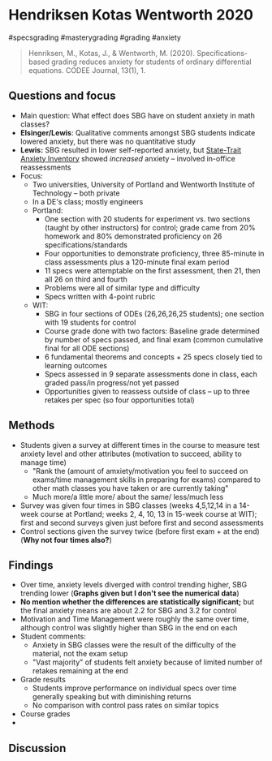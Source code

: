 # Hendriksen Kotas Wentworth 2020

#specsgrading #masterygrading #grading #anxiety 

>Henriksen, M., Kotas, J., & Wentworth, M. (2020). Specifications-based grading reduces anxiety for students of ordinary differential equations. CODEE Journal, 13(1), 1.

## Questions and focus 

- Main question: What effect does SBG have on student anxiety in math classes? 
- **Elsinger/Lewis**: Qualitative comments amongst SBG students indicate lowered anxiety, but there was no quantitative study
- **Lewis:** SBG resulted in lower self-reported anxiety, but [State-Trait Anxiety Inventory](https://www.apa.org/pi/about/publications/caregivers/practice-settings/assessment/tools/trait-state) showed *increased* anxiety – involved in-office reassessments 
- Focus:
    - Two universities, University of Portland and Wentworth Institute of Technology – both private
    - In a DE's class; mostly engineers
    - Portland: 
        - One section with 20 students for experiment vs. two sections (taught by other instructors) for control; grade came from 20% homework and 80% demonstrated proficiency on 26 specifications/standards
        - Four opportunities to demonstrate proficiency, three 85-minute in class assessments plus a 120-minute final exam period 
        - 11 specs were attemptable on the first assessment, then 21, then all 26 on third and fourth 
        - Problems were all of similar type and difficulty
        - Specs written with 4-point rubric 
    - WIT: 
        - SBG in four sections of ODEs (26,26,26,25 students); one section with 19 students for control 
        - Course grade done with two factors: Baseline grade determined by number of specs passed, and final exam (common cumulative final for all ODE sections) 
        - 6 fundamental theorems and concepts + 25 specs closely tied to learning outcomes 
        - Specs assessed in 9 separate assessments done in class, each graded pass/in progress/not yet passed 
        - Opportunities given to reassess outside of class – up to three retakes per spec (so four opportunities total) 




## Methods 

- Students given a survey at different times in the course to measure test anxiety level and other attributes (motivation to succeed, ability to manage time) 
    - "Rank the (amount of amxiety/motivation you feel to succeed on exams/time management skills in preparing for exams)  compared to other math classes you have taken or are currently taking" 
    - Much more/a little more/ about the same/ less/much less
- Survey was given four times in SBG classes (weeks 4,5,12,14 in a 14-week course at Portland; weeks 2, 4, 10, 13 in 15-week course at WIT); first and second surveys given just before first and second assessments 
- Control sections given the survey twice (before first exam + at the end) (**Why not four times also?**)

## Findings 

- Over time, anxiety levels diverged with control trending higher, SBG trending lower (**Graphs given but I don't see the numerical data**) 
- **No mention whether the differences are statistically significant;** but the final anxiety means are about 2.2 for SBG and 3.2 for control 
- Motivation and Time Management were roughly the same over time, although control was slightly higher than SBG in the end on each 
- Student comments: 
    - Anxiety in SBG classes were the result of the difficulty of the material, not the exam setup
    - "Vast majority" of students felt anxiety because of limited number of retakes remaining at the end 
- Grade results 
    - Students improve performance on individual specs over time generally speaking but with diminishing returns 
    - No comparison with control pass rates on similar topics
- Course grades 
- 

## Discussion

